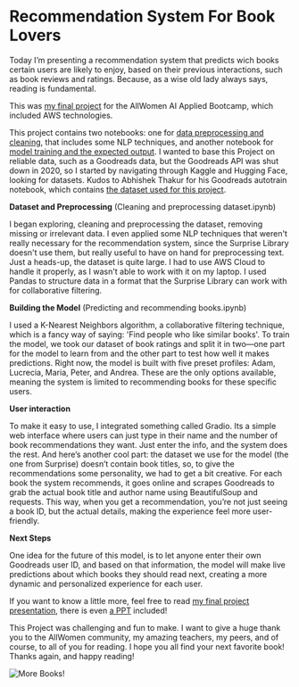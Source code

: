 # Recommendation System For Book Lovers
Today I’m presenting a recommendation system that predicts wich books certain users are likely to enjoy, based on their previous interactions, such as book reviews and ratings. Because, as a wise old lady always says, reading is fundamental.

This was [my final project](https://github.com/OlyZink/Recommendation-System-For-Book-Lovers/blob/main/Recommendation%20System%20for%20Books.pptx) for the AllWomen AI Applied Bootcamp, which included AWS technologies. 

This project contains two notebooks: one for [data preprocessing and cleaning](https://github.com/OlyZink/Recommendation-System-For-Book-Lovers/blob/main/Cleaning%20and%20preprocessing%20dataset.ipynb), that includes some NLP techniques, and another notebook for [model training and the expected output](https://github.com/OlyZink/Recommendation-System-For-Book-Lovers/blob/main/Predicting%20and%20recommending%20books.ipynb). I wanted to base this Project on reliable data, such as a Goodreads data, but the Goodreads API was shut down in 2020, so I started by navigating through Kaggle and Hugging Face, looking for datasets. Kudos to Abhishek Thakur for his Goodreads autotrain notebook, which contains [the dataset used for this project](https://www.kaggle.com/code/abhishek/goodreads-autotrain/notebook).

**Dataset and Preprocessing** (Cleaning and preprocessing dataset.ipynb)

I began exploring, cleaning and preprocessing the dataset, removing missing or irrelevant data. I even applied some NLP techniques that weren't really necessary for the recommendation system, since the Surprise Library doesn't use them, but  really useful to have on hand for preprocessing text. Just a heads-up, the dataset is quite large. I had to use AWS Cloud to handle it properly, as I wasn't able to work with it on my laptop. I used Pandas to structure data in a format that the Surprise Library can work with for collaborative filtering.

**Building the Model** (Predicting and recommending books.ipynb)

I used a K-Nearest Neighbors algorithm, a collaborative filtering technique, which is a fancy way of saying: 'Find people who like similar books'. To train the model, we took our dataset of book ratings and split it in two—one part for the model to learn from and the other part to test how well it makes predictions. Right now, the model is built with five preset profiles: Adam, Lucrecia, Maria, Peter, and Andrea. These are the only options available, meaning the system is limited to recommending books for these specific users.

**User interaction**

To make it easy to use, I integrated something called Gradio. Its a simple web interface where users can just type in their name and the number of book recommendations they want. Just enter the info, and the system does the rest. And here’s another cool part: the dataset we use for the model (the one from Surprise) doesn’t contain book titles, so, to give the recommendations some personality, we had to get a bit creative. For each book the system recommends, it goes online and scrapes Goodreads to grab the actual book title and author name using BeautifulSoup and requests. This way, when you get a recommendation, you’re not just seeing a book ID, but the actual details, making the experience feel more user-friendly.

**Next Steps**

One idea for the future of this model, is to let anyone enter their own Goodreads user ID, and based on that information, the model will make live predictions about which books they should read next, creating a more dynamic and personalized experience for each user.

If you want to know a little more, feel free to read [my final project presentation](https://github.com/OlyZink/Recommendation-System-For-Book-Lovers/blob/main/Final%20Project%20Description.docx), there is even [a PPT](https://github.com/OlyZink/Recommendation-System-For-Book-Lovers/blob/main/Recommendation%20System%20for%20Books.pptx) included!

This Project was challenging and fun to make. I want to give a huge thank you to the AllWomen community, my amazing teachers, my peers, and of course, to all of you for reading. I hope you all find your next favorite book! Thanks again, and happy reading!


![More Books!](https://media1.tenor.com/m/WyMXh9GqOF0AAAAC/bibliophile-dive-into-a-book.gif)


